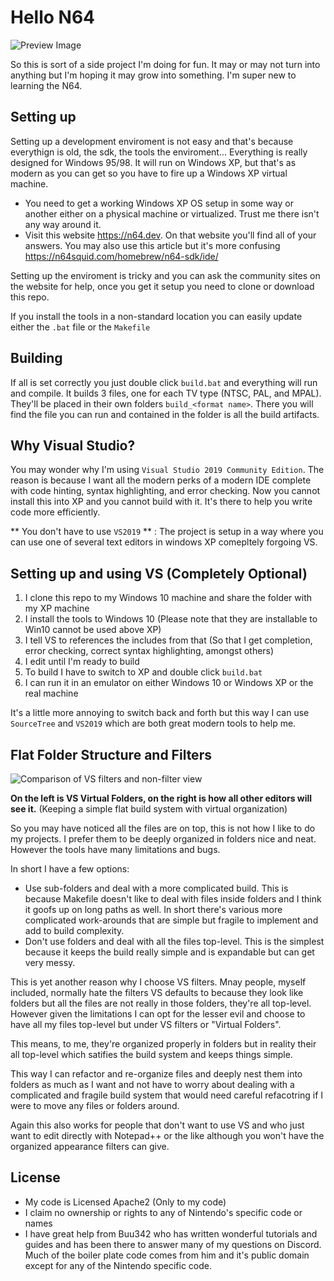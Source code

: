 # Hello N64

![Preview Image](https://thumbs.gfycat.com/FixedRichKangaroo-size_restricted.gif)

So this is sort of a side project I'm doing for fun. It may or may not turn into anything but I'm hoping it may grow
into something. I'm super new to learning the N64.

## Setting up

Setting up a development enviroment is not easy and that's because everythign is old, the sdk, the tools
the enviroment... Everything is really designed for Windows 95/98. It will run on Windows XP, but that's 
as modern as you can get so you have to fire up a Windows XP virtual machine.

* You need to get a working Windows XP OS setup in some way or another either on a physical machine
  or virtualized. Trust me there isn't any way around it.
* Visit this website https://n64.dev. On that website you'll find all of your answers.
  You may also use this article but it's more confusing
  https://n64squid.com/homebrew/n64-sdk/ide/

Setting up the enviroment is tricky and you can ask the community sites on the website for help, once you 
get it setup you need to clone or download this repo.

If you install the tools in a non-standard location you can easily update either the `.bat` file or the
`Makefile`

## Building

If all is set correctly you just double click `build.bat` and everything will run and compile. It builds 3 files, 
one for each TV type (NTSC, PAL, and MPAL). They'll be placed in their own folders `build_<format name>`. There you
will find the file you can run and contained in the folder is all the build artifacts.

## Why Visual Studio?

You may wonder why I'm using `Visual Studio 2019 Community Edition`. The reason is because I want all the modern
perks of a modern IDE complete with code hinting, syntax highlighting, and error checking. Now you cannot install
this into XP and you cannot build with it. It's there to help you write code more efficiently.

** You don't have to use `VS2019` ** : The project is setup in a way where you can use one of several text editors
in windows XP comepltely forgoing VS.

## Setting up and using VS (Completely Optional)

1. I clone this repo to my Windows 10 machine and share the folder with my XP machine
2. I install the tools to Windows 10 (Please note that they are installable to Win10 cannot be used above XP)
3. I tell VS to references the includes from that (So that I get completion, error checking, correct syntax highlighting, amongst others)
4. I edit until I'm ready to build
5. To build I have to switch to XP and double click `build.bat`
6. I can run it in an emulator on either Windows 10 or Windows XP or the real machine

It's a little more annoying to switch back and forth but this way I can use `SourceTree` and `VS2019` which are both
great modern tools to help me.

## Flat Folder Structure and Filters

![Comparison of VS filters and non-filter view](https://i.imgur.com/cJQ5y6Y.png)

**On the left is VS Virtual Folders, on the right is how all other editors will see it.** (Keeping a simple flat build system with virtual organization)

So you may have noticed all the files are on top, this is not how I like to do my projects. I prefer
them to be deeply organized in folders nice and neat. However the tools have many limitations and bugs.

In short I have a few options:

* Use sub-folders and deal with a more complicated build. This is because Makefile doesn't like to deal with
  files inside folders and I think it goofs up on long paths as well. In short there's various more complicated
  work-arounds that are simple but fragile to implement and add to build complexity.
* Don't use folders and deal with all the files top-level. This is the simplest because it keeps the build really
  simple and is expandable but can get very messy.

This is yet another reason why I choose VS filters. Mnay people, myself included, normally hate the filters VS defaults
to because they look like folders but all the files are not really in those folders, they're all top-level. However given the
limitations I can opt for the lesser evil and choose to have all my files top-level but under VS filters or "Virtual Folders".

This means, to me, they're organized properly in folders but in reality their all top-level which satifies the build system
and keeps things simple.

This way I can refactor and re-organize files and deeply nest them into folders as much as I want and not have to worry about
dealing with a complicated and fragile build system that would need careful refacotring if I were to move any files or 
folders around.

Again this also works for people that don't want to use VS and who just want to edit directly with Notepad++ or the like although
you won't have the organized appearance filters can give.

## License

* My code is Licensed Apache2 (Only to my code)
* I claim no ownership or rights to any of Nintendo's specific code or names
* I have great help from Buu342 who has written wonderful tutorials and guides and has been there
  to answer many of my questions on Discord. Much of the boiler plate code comes from him and it's
  public domain except for any of the Nintendo specific code.
